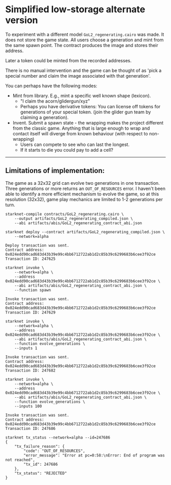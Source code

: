 # Simplified low-storage alternate version

To experiment with a different model `GoL2_regenerating.cairo` was made.
It does not store the game state. All users choose a generation and mint from
the same spawn point. The contract produces the image and stores their address.

Later a token could be minted from the recorded addresses.

There is no manual intervention and the game can be thought of as
'pick a special number and claim the image associated with that generation'.

You can perhaps have the following modes:

- Mint from library. E.g., mint a specific well known shape (lexicon).
    - "I claim the acorn/glidergun/xyz"
    - Perhaps you have derivative tokens: You can license off tokens for
    generations of your special token. (join the glider gun team by claiming
    a generation).
- Invent. Submit a spawn state - the wrapping makes the project different
from the classic game. Anything that is large enough to wrap and contact
itself will diverge from known behaviour (with respect to non-wrapping)
    - Users can compete to see who can last the longest.
    - If it starts to die you could pay to add a cell?


---

## Limitations of implementation:

The game as a 32x32 grid can evolve two generations in one transaction.
Three generations or more returns an `OUT_OF_RESOURCES` error. I haven't
been able to identify a more efficient mechanism to evolve the game, so
at this resolution (32x32), game play mechanics are limited to 1-2 generations
per turn.

```
starknet-compile contracts/GoL2_regenerating.cairo \
    --output artifacts/GoL2_regenerating_compiled.json \
    --abi artifacts/abis/GoL2_regenerating_contract_abi.json

starknet deploy --contract artifacts/GoL2_regenerating_compiled.json \
    --network=alpha

Deploy transaction was sent.
Contract address: 0x024edd90cad683d43b39e99c4bb6712722ab1d2c85b39c6299683b6cee3f92ce
Transaction ID: 247625

starknet invoke \
    --network=alpha \
    --address 0x024edd90cad683d43b39e99c4bb6712722ab1d2c85b39c6299683b6cee3f92ce \
    --abi artifacts/abis/GoL2_regenerating_contract_abi.json \
    --function spawn

Invoke transaction was sent.
Contract address: 0x024edd90cad683d43b39e99c4bb6712722ab1d2c85b39c6299683b6cee3f92ce
Transaction ID: 247629

starknet invoke \
    --network=alpha \
    --address 0x024edd90cad683d43b39e99c4bb6712722ab1d2c85b39c6299683b6cee3f92ce \
    --abi artifacts/abis/GoL2_regenerating_contract_abi.json \
    --function evolve_generations \
    --inputs 1

Invoke transaction was sent.
Contract address: 0x024edd90cad683d43b39e99c4bb6712722ab1d2c85b39c6299683b6cee3f92ce
Transaction ID: 247682

starknet invoke \
    --network=alpha \
    --address 0x024edd90cad683d43b39e99c4bb6712722ab1d2c85b39c6299683b6cee3f92ce \
    --abi artifacts/abis/GoL2_regenerating_contract_abi.json \
    --function evolve_generations \
    --inputs 100

Invoke transaction was sent.
Contract address: 0x024edd90cad683d43b39e99c4bb6712722ab1d2c85b39c6299683b6cee3f92ce
Transaction ID: 247686

starknet tx_status --network=alpha --id=247686
{
    "tx_failure_reason": {
        "code": "OUT_OF_RESOURCES",
        "error_message": "Error at pc=0:58:\nError: End of program was not reached",
        "tx_id": 247686
    },
    "tx_status": "REJECTED"
}
```
